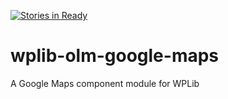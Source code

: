 [![Stories in Ready](https://badge.waffle.io/clubdeuce/wplib-olm-google-maps.png?label=ready&title=Ready)](https://waffle.io/clubdeuce/wplib-olm-google-maps)
# wplib-olm-google-maps
A Google Maps component module for WPLib
